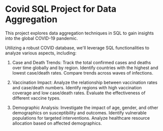 # **Covid SQL Project for Data Aggregation**
This project explores data aggregation techniques in SQL to gain insights into the global COVID-19 pandemic.

Utilizing a robust COVID database, we'll leverage SQL functionalities to analyze various aspects, including:

1. Case and Death Trends:
Track the total confirmed cases and deaths over time globally and by region.
Identify countries with the highest and lowest case/death rates.
Compare trends across waves of infections.

3. Vaccination Impact:
Analyze the relationship between vaccination rates and case/death numbers.
Identify regions with high vaccination coverage and low case/death rates.
Evaluate the effectiveness of different vaccine types.

3. Demographic Analysis:
Investigate the impact of age, gender, and other demographics on susceptibility and outcomes.
Identify vulnerable populations for targeted interventions.
Analyze healthcare resource allocation based on affected demographics.
